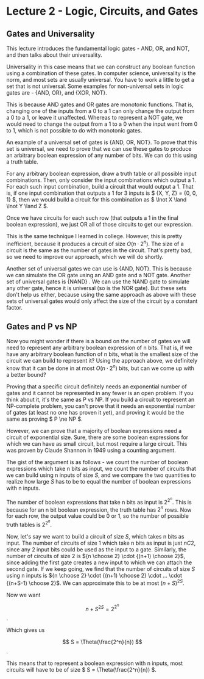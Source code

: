 # Lecture 2 - Logic, Circuits, and Gates
## Gates and Universality
This lecture introduces the fundamental logic gates - AND, OR, and NOT, and then talks about 
their universality.

Universality in this case means that we can construct any boolean function using a combination 
of these gates. In computer science, universality is the norm, and most sets are usually universal.
You have to work a little to get a set that is not universal. Some examples for non-universal sets
in logic gates are - {AND, OR}, and {XOR, NOT}.

This is because AND gates and OR gates are monotonic functions. That is, changing one of the inputs
from a 0 to a 1 can only change the output from a 0 to a 1, or leave it unaffected. Whereas to 
represent a NOT gate, we would need to change the output from a 1 to a 0 when the input went
from 0 to 1, which is not possible to do with monotonic gates.

An example of a universal set of gates is {AND, OR, NOT}. To prove that this
set is universal, we need to prove that we can use these gates to produce an
arbitrary boolean expression of any number of bits. We can do this using a truth
table. 

For any arbitrary boolean expression, draw a truth table or all possible input 
combinations. Then, only consider the input combinations which output a 1. 
For each such input combination, build a circuit that would output a 1. That is,
if one input combination that outputs a 1 for 3 inputs is $ \{X, Y, Z\} = \{0, 0, 1\} $, then
we would build a circuit for this combination as $ \lnot X \land \lnot Y \land Z $.

Once we have circuits for each such row (that outputs a 1 in the final boolean
expression), we just OR all of those circuits to get our expression.

This is the same technique I learned in college. However, this is pretty inefficient,
because it produces a circuit of size $O(n\cdot2^n)$. The size of a circuit is the same as
the number of gates in the circuit. That's pretty bad, so we need to improve our 
approach, which we will do shortly.

Another set of universal gates we can use is {AND, NOT}. This is because we
can simulate the OR gate using an AND gate and a NOT gate. Another set of universal
gates is {NAND} . We can use the NAND gate to simulate any other gate, hence
it is universal (so is the NOR gate). But these sets don't help us either,
because using the same approach as above with these sets of universal gates would
only affect the size of the circuit by a constant factor.

## Gates and P vs NP

Now you might wonder if there is a bound on the number of gates we will need to 
represent any arbitrary boolean expression of n bits. That is, if we have any 
arbitrary boolean function of n bits, what is the smallest size of the circuit
we can build to represent it? Using the approach above, we definitely know that
it can be done in at most $O(n\cdot2^n)$ bits, but can we come up with a better 
bound?

Proving that a specific circuit definitely needs an exponential number of gates
and it cannot be represented in any fewer is an open problem. If you think about 
it, it's the same as P vs NP. If you build a circuit to represent an NP-complete
problem, you can't prove that it needs an exponential number of gates (at least no 
one has proven it yet), and proving it would be the same as proving $ P \ne NP $.

However, we can prove that a majority of boolean expressions need a circuit of
exponential size. Sure, there are some boolean expressions for which we can have
as small circuit, but most require a large circuit. This was proven by Claude 
Shannon in 1949 using a counting argument.

The gist of the argument is as follows - we count the number of boolean expressions
which take n bits as input, we count the number of circuits that we can build 
using n inputs of size $S$, and we compare the two quantities to realize how large
$S$ has to be to equal the number of boolean expressions with n inputs.

The number of boolean expressions that take n bits as input is $2^{2^{n}}$. This 
is because for an n bit boolean expression, the truth table has $2^n$ rows. Now
for each row, the output value could be 0 or 1, so the number of possible truth 
tables is $2^{2^{n}}$.

Now, let's say we want to build a circuit of size $S$, which takes n bits as input.
The number of circuits of size 1 which take n bits as input is just $nC2$, since
any 2 input bits could be used as the input to a gate. Similarly, the number of
circuits of size 2 is ${n \choose 2} \cdot {(n+1) \choose 2}$, since adding the first gate creates a new
input to which we can attach the second gate. If we keep going, we find that the
number of circuits of size $S$ using n inputs is ${n \choose 2} \cdot {(n+1) \choose 2} \cdot ... 
\cdot {(n+S-1) \choose 2}$. We can approximate this to be at most $(n+S)^{2S}$.

Now we want 

$$ {n+S}^{2S} = 2^{2^{n}} $$.

Which gives us 

$$ S = \Theta(\frac{2^n}{n}) $$.

This means that to represent a boolean expression with n inputs, most circuits will
have to be of size $ S = \Theta(\frac{2^n}{n}) $.